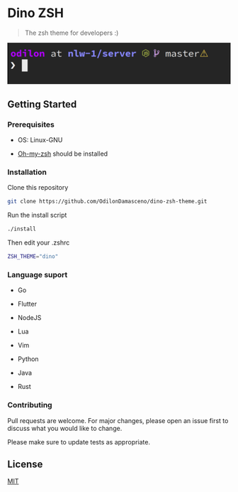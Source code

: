 # Dino ZSH

> The zsh theme for developers :)

![](./screenshot.png)

## Getting Started

### Prerequisites

- OS: Linux-GNU

- [Oh-my-zsh](https://github.com/ohmyzsh/ohmyzsh) should be installed

### Installation

Clone this repository

```bash
git clone https://github.com/OdilonDamasceno/dino-zsh-theme.git
```

Run the install script

```bash
./install
```
Then edit your .zshrc

```bash
ZSH_THEME="dino"
```

### Language suport

- Go

- Flutter

- NodeJS

- Lua

- Vim

- Python

- Java

- Rust

### Contributing
Pull requests are welcome. For major changes, please open an issue first to discuss what you would like to change.

Please make sure to update tests as appropriate.

## License
[MIT](https://choosealicense.com/licenses/mit/)


